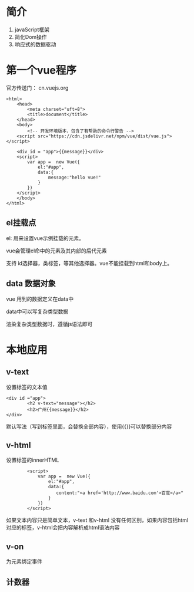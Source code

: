 # 简介

1. javaScript框架
2. 简化Dom操作
3. 响应式的数据驱动

# 第一个vue程序

官方传送门： cn.vuejs.org

```
<html>
    <head>
        <meta charset="uft=8">
        <title>document</title>
    </head>
    <body>
        <!-- 开发环境版本，包含了有帮助的命令行警告 -->
    <script src="https://cdn.jsdelivr.net/npm/vue/dist/vue.js"></script>
    
    <div id = "app">{{message}}</div>
    <script>
        var app =  new Vue({
            el:"#app",
            data:{
                message:"hello vue!"
            }
        })
    </script>
    </body>
</html>
```

## el挂载点



el: 用来设置vue示例挂载的元素。

vue会管理el命中的元素及其内部的后代元素

支持 id选择器，类标签，等其他选择器。vue不能挂载到html和body上。

## data 数据对象

vue 用到的数据定义在data中

data中可以写复杂类型数据

渲染复杂类型数据时，遵循js语法即可

# 本地应用

## v-text

设置标签的文本值

```
<div id ="app">
        <h2 v-text="message"></h2>
        <h2>广州{{message}}</h2>
</div>
```

默认写法（写到标签里面，会替换全部内容），使用{{}}可以替换部分内容

## v-html

设置标签的innerHTML

```
        <script>
            var app =  new Vue({
                el:"#app",
                data:{
                   content:"<a href='http://www.baidu.com'>百度</a>"
                }
            })
        </script>
```

如果文本内容只是简单文本，v-text 和v-html 没有任何区别，如果内容包括html对应的标签，v-html会把内容解析成html语法内容

## v-on

为元素绑定事件

## 计数器

